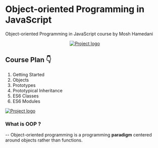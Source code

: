 # Object-oriented Programming in JavaScript

Object-oriented Programming in JavaScript course by Mosh Hamedani

<p align="center">
  <a href="https://www.udemy.com/course/javascript-object-oriented-programming" rel="noopener">
 <img src="https://img-b.udemycdn.com/course/240x135/1642074_7ef3.jpg" alt="Project logo"></a>
</p>

## Course Plan 👇

1. Getting Started
2. Objects
3. Prototypes
4. Prototypical Inheritance
5. ES6 Classes
6. ES6 Modules

<a href="https://www.udemy.com/certificate/UC-257ffdc3-16c7-471f-b219-79d83a4404e8" rel="noopener">
<img src="https://udemy-certificate.s3.amazonaws.com/image/UC-257ffdc3-16c7-471f-b219-79d83a4404e8.jpg" alt="Project logo"></a>

### What is OOP ?

-- Object-oriented programming is a programming <b>paradigm</b> centered around objects rather than functions.
